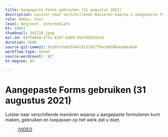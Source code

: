 ```yaml
---
title: Aangepaste Forms gebruiken (31 augustus 2021)
description: Luister naar verschillende manieren waarop u aangepaste formulieren kunt maken, gebruiken en toepassen op het werk dat u doet.
role: Admin, User
level: Beginner, Intermediate
kt: 10001
thumbnail: 341218.jpeg
exl-id: 847549a0-e752-42df-b469-95e7982b3dcd
duration: 5088
source-git-commit: 9a297cda953d4414131657f9ac84580aea0eabeb
workflow-type: tm+mt
source-wordcount: '42'
ht-degree: 0%

---
```


# Aangepaste Forms gebruiken (31 augustus 2021)

Luister naar verschillende manieren waarop u aangepaste formulieren kunt maken, gebruiken en toepassen op het werk dat u doet.

>[!VIDEO](https://video.tv.adobe.com/v/341218/?quality=12&learn=on)
